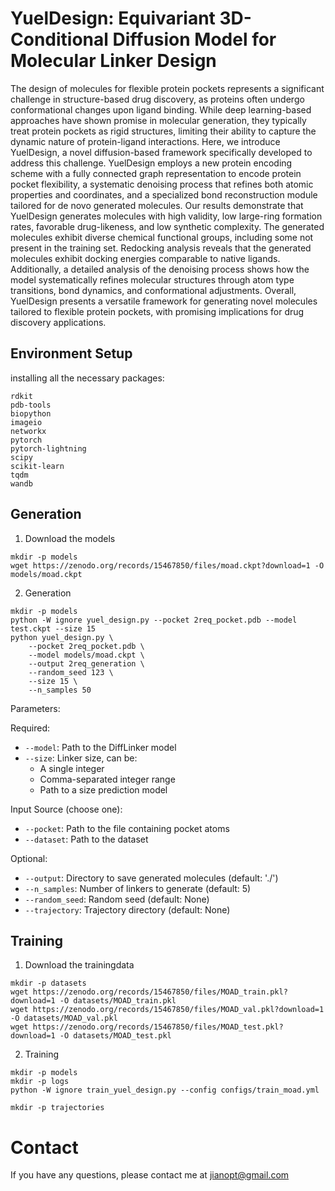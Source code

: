 # YuelDesign: Equivariant 3D-Conditional Diffusion Model for Molecular Linker Design

The design of molecules for flexible protein pockets represents a significant challenge in structure-based drug discovery, as proteins often undergo conformational changes upon ligand binding. While deep learning-based approaches have shown promise in molecular generation, they typically treat protein pockets as rigid structures, limiting their ability to capture the dynamic nature of protein-ligand interactions. Here, we introduce YuelDesign, a novel diffusion-based framework specifically developed to address this challenge. YuelDesign employs a new protein encoding scheme with a fully connected graph representation to encode protein pocket flexibility, a systematic denoising process that refines both atomic properties and coordinates, and a specialized bond reconstruction module tailored for de novo generated molecules. Our results demonstrate that YuelDesign generates molecules with high validity, low large-ring formation rates, favorable drug-likeness, and low synthetic complexity. The generated molecules exhibit diverse chemical functional groups, including some not present in the training set. Redocking analysis reveals that the generated molecules exhibit docking energies comparable to native ligands. Additionally, a detailed analysis of the denoising process shows how the model systematically refines molecular structures through atom type transitions, bond dynamics, and conformational adjustments. Overall, YuelDesign presents a versatile framework for generating novel molecules tailored to flexible protein pockets, with promising implications for drug discovery applications.

## Environment Setup

installing all the necessary packages:

```shell
rdkit
pdb-tools
biopython
imageio
networkx
pytorch
pytorch-lightning
scipy
scikit-learn
tqdm
wandb
```


## Generation

1. Download the models

```shell
mkdir -p models
wget https://zenodo.org/records/15467850/files/moad.ckpt?download=1 -O models/moad.ckpt
```

2. Generation

```shell
mkdir -p models
python -W ignore yuel_design.py --pocket 2req_pocket.pdb --model test.ckpt --size 15
python yuel_design.py \
    --pocket 2req_pocket.pdb \
    --model models/moad.ckpt \
    --output 2req_generation \
    --random_seed 123 \
    --size 15 \
    --n_samples 50
```

Parameters:

Required:
- `--model`: Path to the DiffLinker model
- `--size`: Linker size, can be:
    - A single integer
    - Comma-separated integer range
    - Path to a size prediction model

Input Source (choose one):
- `--pocket`: Path to the file containing pocket atoms
- `--dataset`: Path to the dataset

Optional:
- `--output`: Directory to save generated molecules (default: './')
- `--n_samples`: Number of linkers to generate (default: 5)
- `--random_seed`: Random seed (default: None)
- `--trajectory`: Trajectory directory (default: None)

## Training

1. Download the trainingdata

```shell
mkdir -p datasets
wget https://zenodo.org/records/15467850/files/MOAD_train.pkl?download=1 -O datasets/MOAD_train.pkl
wget https://zenodo.org/records/15467850/files/MOAD_val.pkl?download=1 -O datasets/MOAD_val.pkl
wget https://zenodo.org/records/15467850/files/MOAD_test.pkl?download=1 -O datasets/MOAD_test.pkl
```

2. Training

```shell
mkdir -p models
mkdir -p logs
python -W ignore train_yuel_design.py --config configs/train_moad.yml
```

```shell
mkdir -p trajectories
```

# Contact

If you have any questions, please contact me at jianopt@gmail.com
